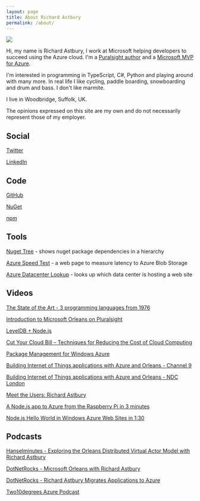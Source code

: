 ```yaml
---
layout: page
title: About Richard Astbury
permalink: /about/
---
```


![](/images/me.jpg)

Hi, my name is Richard Astbury, I work at Microsoft helping developers to succeed using the Azure cloud. I'm a [Puralsight author](http://www.pluralsight.com/courses/microsoft-orleans-introduction) and a [Microsoft MVP for Azure](http://mvp.microsoft.com/en-us/mvp/richard%20astbury-4039939).

I'm interested in programming in TypeScript, C#, Python and playing around with many more. In real life I like cycling, paddle boarding, snowboarding and drum and bass. I don't like marmite.

I live in Woodbridge, Suffolk, UK.

The opinions expressed on this site are my own and do not necessarily represent those of my employer.

## Social

[Twitter](https://twitter.com/richorama)

[LinkedIn](http://www.linkedin.com/profile/view?id=13912500)

## Code

[GitHub](https://github.com/richorama)

[NuGet](http://www.nuget.org/profiles/richorama/)

[npm](https://npmjs.org/~richard.astbury)

## Tools

[Nuget Tree](https://github.com/richorama/nuget-tree) - shows nuget package dependencies in a hierarchy

[Azure Speed Test](http://azurespeedtest.azurewebsites.net/) - a web page to measure latency to Azure Blob Storage

[Azure Datacenter Lookup](http://azurelookup.azurewebsites.net/) - looks up which data center is hosting a web site

## Videos

[The State of the Art - 3 programming languages from 1976](http://www.infoq.com/presentations/3-languages-future)

[Introduction to Microsoft Orleans on Pluralsight](http://www.pluralsight.com/courses/microsoft-orleans-introduction)

[LevelDB + Node.js](https://www.infoq.com/presentations/leveldb-nodejs)

[Cut Your Cloud Bill – Techniques for Reducing the Cost of Cloud Computing](http://www.infoq.com/presentations/cloud-infrastructure-cost)

[Package Management for Windows Azure](http://www.infoq.com/presentations/Package-Management-Windows-Azure)

[Building Internet of Things applications with Azure and Orleans - Channel 9](http://channel9.msdn.com/Events/cloudday/Microsoft-Cloud-Day-2014/Building-Internet-of-Things-applications-with-Azure-and-Orleans)

[Building Internet of Things applications with Azure and Orleans - NDC London](https://vimeo.com/113730934)

[Meet the Users: Richard Astbury](http://channel9.msdn.com/Events/cloudday/Microsoft-Cloud-Day-2014-Meet-the-Users/Meet-the-Users-Richard-Astbury-Azure-MVP-Sr-Consultant-Two10Degrees)

[A Node.js app to Azure from the Raspberry Pi in 3 minutes](http://www.youtube.com/watch?v=eg4DXSvl2Us)

[Node.js Hello World in Windows Azure Web Sites in 1:30](https://www.youtube.com/watch?v=UlG-mGSqkaI)

## Podcasts

[Hanselminutes - Exploring the Orleans Distributed Virtual Actor Model with Richard Astbury](http://hanselminutes.com/536/exploring-the-orleans-distributed-virtual-actor-model-with-richard-astbury)

[DotNetRocks - Microsoft Orleans with Richard Astbury](https://www.dotnetrocks.com/?show=969)

[DotNetRocks - Richard Astbury Migrates Applications to Azure](https://www.dotnetrocks.com/?show=837)

[Two10degrees Azure Podcast](http://azurecast.blogspot.co.uk/)
